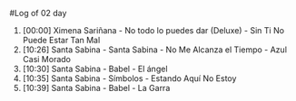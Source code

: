 #Log of 02 day

1. [00:00] Ximena Sariñana - No todo lo puedes dar (Deluxe) - Sin Ti No Puede Estar Tan Mal
1. [10:26] Santa Sabina - Santa Sabina - No Me Alcanza el Tiempo - Azul Casi Morado
1. [10:30] Santa Sabina - Babel - El ángel
1. [10:35] Santa Sabina - Símbolos - Estando Aquí No Estoy
1. [10:39] Santa Sabina - Babel - La Garra
